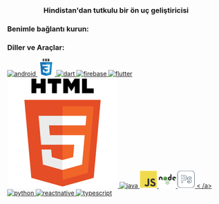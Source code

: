 <h3 align="center">Hindistan'dan tutkulu bir ön uç geliştiricisi</h3>

<h3 align="left">Benimle bağlantı kurun:</h3>
<p align="left">
</p>

<h3 align= "left">Diller ve Araçlar:</h3>
<p align = "left"> <a href = "https://developer.android.com" target = "_blank" rel = "noreferrer"> <img src = "https://raw.githubusercontent.com/devicons /devicon/master/icons/android/android-original-wordmark.svg" alt = "android" width = "40" height = "40"/> </a> <a href = "https://www.w3schools .com/css/" target = "_blank" rel = "noreferrer"> <img src = "https://raw.githubusercontent.com/devicons/devicon/master/icons/css3/css3-original-wordmark.svg" alt = "css3" width = "40" height = "40"/> </a> <a href = "https://dart.dev" target = "_blank" rel = "noreferrer"> <img src = " https://www.vectorlogo.zone/logos/dartlang/dartlang-icon.svg" alt = "dart" width = "40" height = "40"/> </a> <a href = "https:// firebase.google.com/" target = "_blank" rel = "noreferrer"> <img src = "https://www.vectorlogo.zone/logos/firebase/firebase-icon.svg" alt = "firebase" width= "40" yükseklik = "40"/> </a> <a href = "https://flutter.dev" target = "_blank" rel = "noreferrer"> <img src = "https://www.vectorlogo .zone/logos/flutterio/flutterio-icon.svg" alt = "flutter" width = "40" height = "40"/> </a> <a href = "https://www.w3.org/html /" target = "_blank" rel = "noreferrer"> <img src = "https://raw.githubusercontent.com/devicons/devicon/master/icons/html5/html5-original-wordmark.svg" alt = "html5 " genişlik = "40" yükseklik = "40"/> </a> <a href = "https://www.java.com" target = "_blank" rel = "noreferrer"> <img src = "https: //raw.githubusercontent.com/devicons/devicon/master/icons/java/java-original.svg" alt = "java" width = "40" height = "40"/> </a> <a href = " https://developer.mozilla.org/en-US/docs/Web/JavaScript" target = "_blank" rel = "noreferrer"> <img src = "https://raw.githubusercontent.com/devicons/devicon/ master/icons/javascript/javascript-original.svg" alt = "javascript" width = "40" height = "40"/> </a> <a href = "https://nodejs.org" target = "_blank " rel = "noreferrer"> <img src = "https://raw.githubusercontent.com/devicons/devicon/master/icons/nodejs/nodejs-original-wordmark.svg" alt = "nodejs" width = "40" height = "40"/> </a> <a href = "https://www.photoshop.com/en" target = "_blank" rel = "noreferrer" > <img src = "https://raw.githubusercontent.com/devicons/devicon/master/icons/photoshop/photoshop-line.svg" alt = "photoshop" width = "40" height = "40"/> < /a> <a href = "https://www.python.org" target = "_blank" rel = "noreferrer"> <img src = "https://raw.githubusercontent.com/devicons/devicon/master/ simgeler/python/python-original.svg" alt = "python" width = "40" height = "40"/> </a> <a href = "https://reactnative.dev/" target = "_blank" rel = "noreferrer"> <img src = "https://reactnative.dev/img/header_logo.svg" alt = "reactnative" width = "40" height = "40"/> </a> <a href= "https://www.typescriptlang.org/" target = "_blank" rel = "noreferrer"> <img src = "https://raw.githubusercontent.com/devicons/devicon/master/icons/typescript/typescript- orijinal.svg" alt = "typescript" width = "40" height = "40"/> </a> </p>

